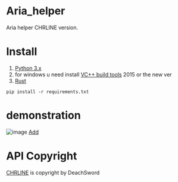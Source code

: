 # Aria_helper

Aria helper CHRLINE version.

# Install
1. [Python 3.x](python.org)
2. for windows u need install [VC++ build tools](https://visualstudio.microsoft.com/downloads) 2015 or the new ver
3. [Rust](rust-lang.org)

```
pip install -r requirements.txt
```

# demonstration

![image](https://github.com/YiJhu/Aria_helper/blob/main/docs/demon.jpg)
[Add](https://line.me/R/ti/p/g3c8dOwDFb)

# API Copyright

[CHRLINE](https://github.com/DeachSword/CHRLINE) is copyright by DeachSword
